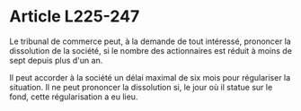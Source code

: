 # Article L225-247

Le tribunal de commerce peut, à la demande de tout intéressé, prononcer la dissolution de la société, si le nombre des actionnaires est réduit à moins de sept depuis plus d'un an.

Il peut accorder à la société un délai maximal de six mois pour régulariser la situation. Il ne peut prononcer la dissolution si, le jour où il statue sur le fond, cette régularisation a eu lieu.
